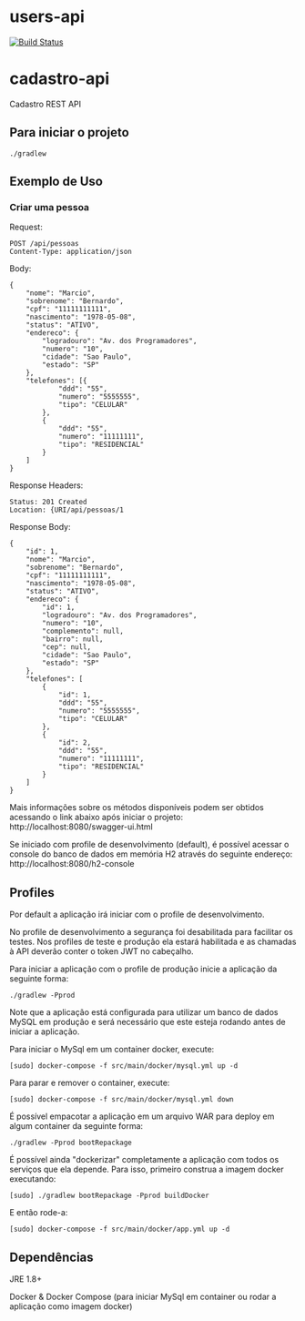 # users-api

[![Build Status](https://travis-ci.org/mabernardo/cadastro-api.svg?branch=master)](https://travis-ci.org/mabernardo/cadastro-api)

# cadastro-api
Cadastro REST API

## Para iniciar o projeto

    ./gradlew

## Exemplo de Uso

### Criar uma pessoa
Request:

    POST /api/pessoas
    Content-Type: application/json

Body:

    {
        "nome": "Marcio",
        "sobrenome": "Bernardo",
        "cpf": "11111111111",
        "nascimento": "1978-05-08",
        "status": "ATIVO",
        "endereco": {
            "logradouro": "Av. dos Programadores",
            "numero": "10",
            "cidade": "Sao Paulo",
            "estado": "SP"
        },
        "telefones": [{
                "ddd": "55",
                "numero": "5555555",
                "tipo": "CELULAR"
            },
            {
                "ddd": "55",
                "numero": "11111111",
                "tipo": "RESIDENCIAL"
            }
        ]
    }

Response Headers:

    Status: 201 Created
    Location: {URI/api/pessoas/1

Response Body:

    {
        "id": 1,
        "nome": "Marcio",
        "sobrenome": "Bernardo",
        "cpf": "11111111111",
        "nascimento": "1978-05-08",
        "status": "ATIVO",
        "endereco": {
            "id": 1,
            "logradouro": "Av. dos Programadores",
            "numero": "10",
            "complemento": null,
            "bairro": null,
            "cep": null,
            "cidade": "Sao Paulo",
            "estado": "SP"
        },
        "telefones": [
            {
                "id": 1,
                "ddd": "55",
                "numero": "5555555",
                "tipo": "CELULAR"
            },
            {
                "id": 2,
                "ddd": "55",
                "numero": "11111111",
                "tipo": "RESIDENCIAL"
            }
        ]
    }

Mais informações sobre os métodos disponíveis podem ser obtidos acessando o link abaixo após iniciar o projeto:
http://localhost:8080/swagger-ui.html

Se iniciado com profile de desenvolvimento (default), é possível acessar o console do banco de dados em memória H2
através do seguinte endereço:
http://localhost:8080/h2-console


## Profiles

Por default a aplicação irá iniciar com o profile de desenvolvimento.

No profile de desenvolvimento a segurança foi desabilitada para facilitar os testes. Nos profiles de teste e produção
ela estará habilitada e as chamadas à API deverão conter o token JWT no cabeçalho.

Para iniciar a aplicação com o profile de produção inicie a aplicação da seguinte forma:

    ./gradlew -Pprod

Note que a aplicação está configurada para utilizar um banco de dados MySQL em produção e será necessário que este
esteja rodando antes de iniciar a aplicação.

Para iniciar o MySql em um container docker, execute:

    [sudo] docker-compose -f src/main/docker/mysql.yml up -d

Para parar e remover o container, execute:

    [sudo] docker-compose -f src/main/docker/mysql.yml down

É possível empacotar a aplicação em um arquivo WAR para deploy em algum container da seguinte forma:

    ./gradlew -Pprod bootRepackage

É possível ainda "dockerizar" completamente a aplicação com todos os serviços que ela depende.
Para isso, primeiro construa a imagem docker executando:

    [sudo] ./gradlew bootRepackage -Pprod buildDocker

E então rode-a:

    [sudo] docker-compose -f src/main/docker/app.yml up -d

## Dependências
JRE 1.8+

Docker & Docker Compose (para iniciar MySql em container ou rodar a aplicação como imagem docker)
